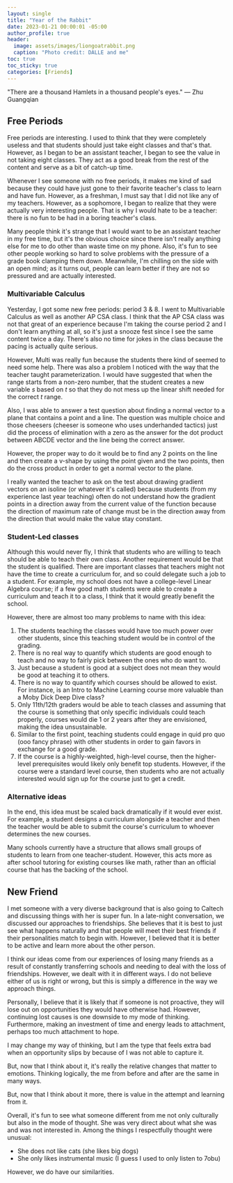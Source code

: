 ```yaml
---
layout: single
title: "Year of the Rabbit"
date: 2023-01-21 00:00:01 -05:00
author_profile: true
header: 
  image: assets/images/liongoatrabbit.png
  caption: "Photo credit: DALLE and me"
toc: true
toc_sticky: true
categories: [Friends]
---
```


"There are a thousand Hamlets in a thousand people's eyes." — Zhu Guangqian

## Free Periods
Free periods are interesting. I used to think that they were completely useless and that students should just take eight classes and that's that. However, as I began to be an assistant teacher, I began to see the value in not taking eight classes. They act as a good break from the rest of the content and serve as a bit of catch-up time. 

Whenever I see someone with no free periods, it makes me kind of sad because they could have just gone to their favorite teacher's class to learn and have fun. However, as a freshman, I must say that I did not like any of my teachers. However, as a sophomore, I began to realize that they were actually very interesting people. That is why I would hate to be a teacher: there is no fun to be had in a boring teacher's class. 

Many people think it's strange that I would want to be an assistant teacher in my free time, but it's the obvious choice since there isn't really anything else for me to do other than waste time on my phone. Also, it's fun to see other people working so hard to solve problems with the pressure of a grade book clamping them down. Meanwhile, I'm chilling on the side with an open mind; as it turns out, people can learn better if they are not so pressured and are actually interested. 

### Multivariable Calculus
Yesterday, I got some new free periods: period 3 & 8. I went to Multivariable Calculus as well as another AP CSA class. I think that the AP CSA class was not that great of an experience because I'm taking the course period 2 and I don't learn anything at all, so it's just a snooze fest since I see the same content twice a day. There's also no time for jokes in the class because the pacing is actually quite serious. 

However, Multi was really fun because the students there kind of seemed to need some help. There was also a problem I noticed with the way that the teacher taught parameterization. I would have suggested that when the range starts from a non-zero number, that the student creates a new variable $s$ based on $t$ so that they do not mess up the linear shift needed for the correct $t$ range. 

Also, I was able to answer a test question about finding a normal vector to a plane that contains a point and a line. The question was multiple choice and those cheesers (cheeser is someone who uses underhanded tactics) just did the process of elimination with a zero as the answer for the dot product between ABCDE vector and the line being the correct answer.

However, the proper way to do it would be to find any 2 points on the line and then create a v-shape by using the point given and the two points, then do the cross product in order to get a normal vector to the plane. 

I really wanted the teacher to ask on the test about drawing gradient vectors on an isoline (or whatever it's called) because students (from my experience last year teaching) often do not understand how the gradient points in a direction away from the current value of the function because the direction of maximum rate of change must be in the direction away from the direction that would make the value stay constant. 

### Student-Led classes
Although this would never fly, I think that students who are willing to teach should be able to teach their own class. Another requirement would be that the student is qualified. There are important classes that teachers might not have the time to create a curriculum for, and so could delegate such a job to a student. For example, my school does not have a college-level Linear Algebra course; if a few good math students were able to create a curriculum and teach it to a class, I think that it would greatly benefit the school. 

However, there are almost too many problems to name with this idea: 
1. The students teaching the classes would have too much power over other students, since this teaching student would be in control of the grading. 
2. There is no real way to quantify which students are good enough to teach and no way to fairly pick between the ones who do want to. 
3. Just because a student is good at a subject does not mean they would be good at teaching it to others. 
4. There is no way to quantify which courses should be allowed to exist. For instance, is an Intro to Machine Learning course more valuable than a Moby Dick Deep Dive class?
5. Only 11th/12th graders would be able to teach classes and assuming that the course is something that only specific individuals could teach properly, courses would die 1 or 2 years after they are envisioned, making the idea unsustainable. 
6. Similar to the first point, teaching students could engage in quid pro quo (ooo fancy phrase) with other students in order to gain favors in exchange for a good grade. 
7. If the course is a highly-weighted, high-level course, then the higher-level prerequisites would likely only benefit top students. However, if the course were a standard level course, then students who are not actually interested would sign up for the course just to get a credit. 

### Alternative ideas
In the end, this idea must be scaled back dramatically if it would ever exist. For example, a student designs a curriculum alongside a teacher and then the teacher would be able to submit the course's curriculum to whoever determines the new courses.

Many schools currently have a structure that allows small groups of students to learn from one teacher-student. However, this acts more as after school tutoring for existing courses like math, rather than an official course that has the backing of the school. 

## New Friend
I met someone with a very diverse background that is also going to Caltech and discussing things with her is super fun. In a late-night conversation, we discussed our approaches to friendships. She believes that it is best to just see what happens naturally and that people will meet their best friends if their personalities match to begin with. However, I believed that it is better to be active and learn more about the other person. 

I think our ideas come from our experiences of losing many friends as a result of constantly transferring schools and needing to deal with the loss of friendships. However, we dealt with it in different ways. I do not believe either of us is right or wrong, but this is simply a difference in the way we approach things. 

Personally, I believe that it is likely that if someone is not proactive, they will lose out on opportunities they would have otherwise had. However, continuing lost causes is one downside to my mode of thinking. Furthermore, making an investment of time and energy leads to attachment, perhaps too much attachment to hope. 

I may change my way of thinking, but I am the type that feels extra bad when an opportunity slips by because of I was not able to capture it. 

But, now that I think about it, it's really the relative changes that matter to emotions. Thinking logically, the me from before and after are the same in many ways. 

But, now that I think about it more, there is value in the attempt and learning from it. 

Overall, it's fun to see what someone different from me not only culturally but also in the mode of thought. She was very direct about what she was and was not interested in. Among the things I respectfully thought were unusual: 

- She does not like cats (she likes big dogs)
- She only likes instrumental music (I guess I used to only listen to 7obu)

However, we do have our similarities.